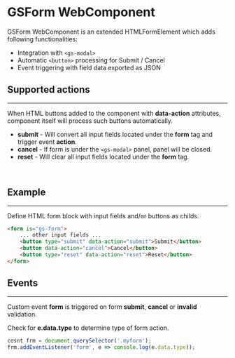 # GSForm WebComponent

GSForm WebComponent is an extended HTMLFormElement which adds following functionalities:

* Integration with ```<gs-modal>```
* Automatic ```<button>``` processing for Submit / Cancel
* Event triggering with field data exported as JSON

## Supported actions
---

When HTML buttons added to the component with **data-action** attributes, component itself will process such buttons automatically.

* **submit** - Will convert all input fields located under the **form** tag and trigger event **action**. 
* **cancel** - If form is under the ```<gs-modal>``` panel, panel will be closed.
* **reset**  - Will clear all input fields located under the **form** tag.

<br>

## Example
---

Define HTML form block with input fields and/or buttons as childs.

```html
<form is="gs-form">
    ... other input fields ...
    <button type="submit" data-action="submit">Submit</button>        
    <button data-action="cancel">Cancel</button>
    <button type="reset" data-action="reset">Reset</button>
</form>
```
 
## Events
---

Custom event **form** is triggered on form **submit**, **cancel** or **invalid** validation.

Check for **e.data.type** to determine type of form action.

```JavaScript
cosnt frm = document.querySelector('.myform');
frm.addEventListener('form', e => console.log(e.data.type));
```